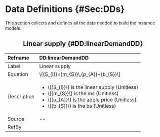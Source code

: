 # Data Definitions {#Sec:DDs}

This section collects and defines all the data needed to build the instance models.

<div align="center">

## Linear supply {#DD:linearDemandDD}

</div>

|Refname    |DD:linearDemandDD                                                                                                                                                                                            |
|:----------|:------------------------------------------------------------------------------------------------------------------------------------------------------------------------------------------------------------|
|Label      |Linear supply                                                                                                                                                                                                |
|Equation   |\\[{S\_{l}}={m\_{S}}\\,{p\_{A}}+{b\_{S}}\\]                                                                                                                                                                  |
|Description|<ul><li>\\({S\_{l}}\\) is the linear supply (Unitless)</li><li>\\({m\_{S}}\\) is the ms (Unitless)</li><li>\\({p\_{A}}\\) is the apple price (Unitless)</li><li>\\({b\_{S}}\\) is the bs (Unitless)</li></ul>|
|Source     |--                                                                                                                                                                                                           |
|RefBy      |                                                                                                                                                                                                             |

